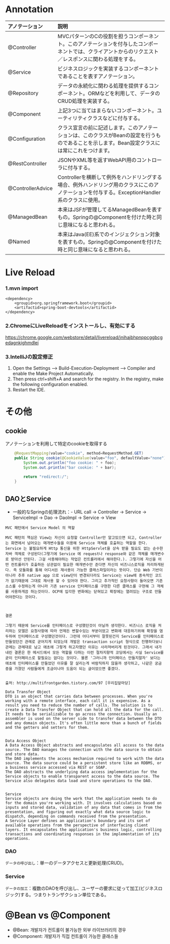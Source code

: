 # Annotation
| アノテーション | 説明 |
|:-------------|:-------------|
| @Controller |	MVCパターンのCの役割を担うコンポーネント。このアノテーションを付与したコンポーネントでは、クライアントからのリクエスト／レスポンスに関わる処理をする。 |
| @Service | ビジネスロジックを実装するコンポーネントであることを表すアノテーション。 |
| @Repository |	データの永続化に関わる処理を提供するコンポーネント。ORMなどを利用して、データのCRUD処理を実装する。 |
| @Component | 上記3つに当てはまらないコンポーネント。ユーティリティクラスなどに付与する。 |
| @Configuration | クラス宣言の前に記述します。このアノテーションは、このクラスがBeanの設定を行うものであることを示します。Bean設定クラスには常にこれをつけます。 |
| @RestController | JSONやXML等を返すWebAPI用のコントローラに付与する。 |
| @ControllerAdvice | Controllerを横断して例外をハンドリングする場合、例外ハンドリング用のクラスにこのアノテーションを付与する。ExceptionHandler系のクラスに使用。 |
| @ManagedBean | 本来はJSFが管理してるManagedBeanを表すもの。Springの@Componentを付けた時と同じ意味になると思われる。 |
| @Named | 本来はJava(EE)系でのインジェクション対象を表すもの。Springの@Componentを付けた時と同じ意味になると思われる。 |


# Live Reload
### 1.mvn import
```Text
<dependency>
    <groupid>org.springframework.boot</groupid>
    <artifactid>spring-boot-devtools</artifactid>
</dependency>
```
### 2.ChromeにLiveReloadをインストールし、有効にする
https://chrome.google.com/webstore/detail/livereload/jnihajbhpnppcggbcgedagnkighmdlei

### 3.IntelliJの設定修正
1. Open the Settings --> Build-Execution-Deployment --> Compiler and enable the Make Project Automatically.
2. Then press ctrl+shift+A and search for the registry. In the registry, make the following configuration enabled.
3. Restart the IDE.


# その他
## cookie
アノテーションを利用して特定のcookieを取得する
```Java
    @RequestMapping(value="cookie", method=RequestMethod.GET)
    public String cookie(@CookieValue(value="foo", defaultValue="none") String foo, @CookieValue(value="bar", defaultValue="0") int bar) {
        System.out.println("foo cookie: " + foo);
        System.out.println("bar cookie: " + bar);
        
        return "redirect:/";
    }
```

## DAOとService
- 一般的なSpringの処理流れ：- URL call -> Controller -> Service -> ServiceImpl -> Dao -> DaoImpl -> Service -> View

```
MVC 패턴에서 Service Model 의 역할

MVC 패턴의 핵심은 View는 자신이 요청할 Controller만 알고있으면 되고, Controller는 화면에서 넘어오는 매개변수들을 이용해 Service 객체를 호출하는 역할을 한다. Service 는 불필요하게 Http 통신을 위한 HttpServlet을 상속 받을 필요도 없는 순수한 자바 객체로 구성된다(그렇기에 Service 에 request나 response와 같은 객체를 매개변수로 받아선 안된다. 그걸 사용해야하는 작업은 컨트롤러에서 해야한다.). 그렇기에 자신을 어떤 컨트롤러가 호출하든 상관없이 필요한 매개변수만 준다면 자신의 비즈니스로직을 처리하게된다. 즉 모듈화를 통해 어디서든 재사용이 가능한 클래스파일이라는 뜻이다. 단순 Web 기반이 아니라 추후 native app 으로 view단이 변경되더라도 Service는 view에 종속적인 코드가 없기때문에 그대로 재사용 할 수 있어야 한다. 그리고 추가적인 요청사항이 들어오면 기존 소스를 수정하는게 아니라 기존 service 인터페이스를 구현한 다른 클래스를 구현해 그 객체를 사용하게끔 하는것이다. OCP에 입각한 변화에는 닫혀있고 확장에는 열려있는 구조로 만들어야한다는 것이다.



결론

그렇기 때문에 Service를 인터페이스로 구성했던것이 아닐까 생각한다. 비즈니스 로직을 처리하는 모델은 요청사항에 따라 언제든 변할수있는 부분이었고 변화에 대응하기위해 확장을 염두하여 인터페이스로 구성했던것이다. 그런데 어디서부터 잘못된건지 Service를 인터페이스로 만들었던건 관례로 굳어지게 되었는데 개발은 transaction script 형식으로 진행하다보니 관례는 관례대로 남고 애초에 그렇게 하고자했던 이유는 사라져버리게 된것이다. 그래서 내가 내린 결론은 한 메서드에서 모든 역할을 다하는 이런 절차지향적 코딩에서는 사실 Service를 굳이 인터페이스로 할필요는 없다는 것이다. 물론 '그러니까 인터페이스 만들지말자' 보다는 애초에 인터페이스를 만들었던 이유를 잘 살리는게 바람직하지 않을까 생각하고, 나같은 궁금증을 가졌던 사람들에게 조금이나마 도움이 되는 글이었으면 좋겠다.


출처: http://multifrontgarden.tistory.com/97 [우리집앞마당]
```

```
Data Transfer Object
DTO is an object that carries data between processes. When you're working with a remote interface, each call it is expensive. As a result you need to reduce the number of calls. The solution is to create a Data Transfer Object that can hold all the data for the call. It needs to be serializable to go across the connection. Usually an assembler is used on the server side to transfer data between the DTO and any domain objects. It's often little more than a bunch of fields and the getters and setters for them.


Data Access Object
A Data Access Object abstracts and encapsulates all access to the data source. The DAO manages the connection with the data source to obtain and store data.
The DAO implements the access mechanism required to work with the data source. The data source could be a persistent store like an RDBMS, or a business service accessed via REST or SOAP.
The DAO abstracts the underlying data access implementation for the Service objects to enable transparent access to the data source. The Service also delegates data load and store operations to the DAO.


Service
Service objects are doing the work that the application needs to do for the domain you're working with. It involves calculations based on inputs and stored data, validation of any data that comes in from the presentation, and figuring out exactly what data source logic to dispatch, depending on commands received from the presentation.
A Service Layer defines an application's boundary and its set of available operations from the perspective of interfacing client layers. It encapsulates the application's business logic, controlling transactions and coordinating responses in the implementation of its operations.
```

### DAO
`データの呼び出し`：単一のデータアクセスと更新処理(CRUD)。

### Service
`データの加工`：複数のDAOを呼び出し、ユーザーの要求に従って加工(ビジネスロジック)する。つまりトランザクション単位である。

# @Bean vs @Component
- @Bean: 개발자가 컨트롤이 불가능한 외부 라이브러리의 경우
- @Component: 개발자가 직접 컨트롤이 가능한 클래스들